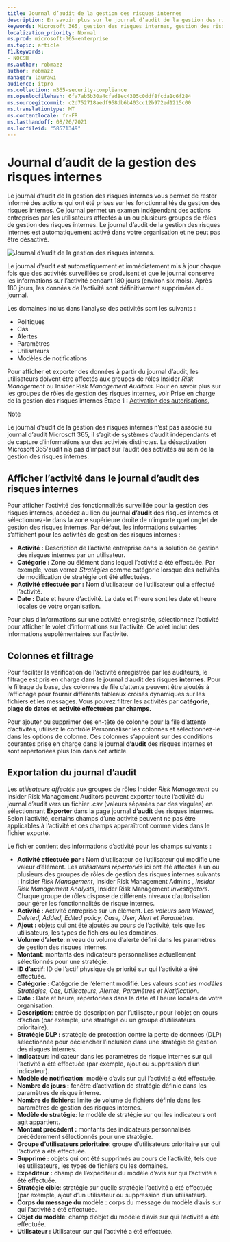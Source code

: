 ```yaml
---
title: Journal d’audit de la gestion des risques internes
description: En savoir plus sur le journal d’audit de la gestion des risques internes dans Microsoft 365
keywords: Microsoft 365, gestion des risques internes, gestion des risques, conformité
localization_priority: Normal
ms.prod: microsoft-365-enterprise
ms.topic: article
f1.keywords:
- NOCSH
ms.author: robmazz
author: robmazz
manager: laurawi
audience: itpro
ms.collection: m365-security-compliance
ms.openlocfilehash: 6fa7ab5b30a4cfad8ec4305c0ddf8fcda1c6f284
ms.sourcegitcommit: c2d752718aedf958db6b403cc12b972ed1215c00
ms.translationtype: MT
ms.contentlocale: fr-FR
ms.lasthandoff: 08/26/2021
ms.locfileid: "58571349"
---
```

# <a name="insider-risk-management-audit-log"></a>Journal d’audit de la gestion des risques internes

Le journal d’audit de la gestion des risques internes vous permet de rester informé des actions qui ont été prises sur les fonctionnalités de gestion des risques internes. Ce journal permet un examen indépendant des actions entreprises par les utilisateurs affectés à un ou plusieurs groupes de rôles de gestion des risques internes. Le journal d’audit de la gestion des risques internes est automatiquement activé dans votre organisation et ne peut pas être désactivé.

![Journal d’audit de la gestion des risques internes.](../media/insider-risk-audit-log.png)

Le journal d’audit est automatiquement et immédiatement mis à jour chaque fois que des activités surveillées se produisent et que le journal conserve les informations sur l’activité pendant 180 jours (environ six mois). Après 180 jours, les données de l’activité sont définitivement supprimées du journal.

Les domaines inclus dans l’analyse des activités sont les suivants :

- Politiques
- Cas
- Alertes
- Paramètres
- Utilisateurs
- Modèles de notifications

Pour afficher et exporter des données à partir du journal d’audit, les utilisateurs doivent être affectés aux groupes de rôles Insider *Risk Management* ou Insider Risk *Management Auditors.* Pour en savoir plus sur les groupes de rôles de gestion des risques internes, voir Prise en charge de la gestion des risques internes Étape 1 : [Activation des autorisations.](insider-risk-management-configure.md#step-1-enable-permissions-for-insider-risk-management)

> [!NOTE]
> Le journal d’audit de la gestion des risques internes n’est pas associé au journal d’audit Microsoft 365, il s’agit de systèmes d’audit indépendants et de capture d’informations sur des activités distinctes. La désactivation Microsoft 365'audit n’a pas d’impact sur l’audit des activités au sein de la gestion des risques internes.

## <a name="view-activity-in-the-insider-risk-audit-log"></a>Afficher l’activité dans le journal d’audit des risques internes

Pour afficher l’activité des fonctionnalités surveillée pour la gestion des risques internes, accédez au lien du journal **d’audit** des risques internes et sélectionnez-le dans la zone supérieure droite de n’importe quel onglet de gestion des risques internes. Par défaut, les informations suivantes s’affichent pour les activités de gestion des risques internes :

- **Activité :** Description de l’activité entreprise dans la solution de gestion des risques internes par un utilisateur.
- **Catégorie :** Zone ou élément dans lequel l’activité a été effectuée. Par exemple, vous verrez *Stratégies* comme catégorie lorsque des activités de modification de stratégie ont été effectuées.
- **Activité effectuée par :** Nom d’utilisateur de l’utilisateur qui a effectué l’activité.
- **Date :** Date et heure d’activité. La date et l’heure sont les date et heure locales de votre organisation.

Pour plus d’informations sur une activité enregistrée, sélectionnez l’activité pour afficher le volet d’informations sur l’activité. Ce volet inclut des informations supplémentaires sur l’activité.

## <a name="columns-and-filtering"></a>Colonnes et filtrage

Pour faciliter la vérification de l’activité enregistrée par les auditeurs, le filtrage est pris en charge dans le journal d’audit des risques **internes.** Pour le filtrage de base, des colonnes de file d’attente peuvent être ajoutés à l’affichage pour fournir différents tableaux croisés dynamiques sur les fichiers et les messages. Vous pouvez filtrer les activités par **catégorie, plage de dates** et **activité effectuées par champs.**

Pour ajouter ou supprimer des en-tête  de colonne pour la file d’attente d’activités, utilisez le contrôle Personnaliser les colonnes et sélectionnez-le dans les options de colonne. Ces colonnes s’appuient sur des conditions courantes prise en charge dans le journal **d’audit** des risques internes et sont répertoriées plus loin dans cet article.

## <a name="audit-log-export"></a>Exportation du journal d’audit

Les *utilisateurs affectés* aux groupes de rôles Insider *Risk Management* ou Insider Risk Management Auditors peuvent exporter toute l’activité du journal d’audit vers un fichier .csv (valeurs séparées par des virgules) en sélectionnant **Exporter** dans la page journal **d’audit** des risques internes. Selon l’activité, certains champs d’une activité peuvent ne pas être applicables à l’activité et ces champs apparaîtront comme vides dans le fichier exporté.

Le fichier contient des informations d’activité pour les champs suivants :

- **Activité effectuée par :** Nom d’utilisateur de l’utilisateur qui modifie une valeur d’élément. Les *utilisateurs répertoriés* ici ont été [](insider-risk-management-configure.md#step-1-enable-permissions-for-insider-risk-management)affectés à un ou plusieurs des groupes de rôles de gestion des risques internes suivants : Insider *Risk Management*, Insider Risk Management Admins , *Insider Risk Management Analysts*, Insider Risk Management *Investigators*. Chaque groupe de rôles dispose de différents niveaux d’autorisation pour gérer les fonctionnalités de risque internes.
- **Activité :** Activité entreprise sur un élément. Les *valeurs sont Viewed, Deleted, Added, Edited policy, Case, User, Alert et* *Paramètres.*
- **Ajout :** objets qui ont été ajoutés au cours de l’activité, tels que les utilisateurs, les types de fichiers ou les domaines.
- **Volume d’alerte**: niveau du volume d’alerte défini dans les paramètres de gestion des risques internes.
- **Montant**: montants des indicateurs personnalisés actuellement sélectionnés pour une stratégie.
- **ID d’actif**: ID de l’actif physique de priorité sur qui l’activité a été effectuée.
- **Catégorie :** Catégorie de l’élément modifié. Les valeurs *sont les modèles Stratégies, Cas, Utilisateurs, Alertes, Paramètres et* *Notification.*
- **Date :** Date et heure, répertoriées dans la date et l’heure locales de votre organisation.
- **Description**: entrée de description par l’utilisateur pour l’objet en cours d’action (par exemple, une stratégie ou un groupe d’utilisateurs prioritaire).
- **Stratégie DLP :** stratégie de protection contre la perte de données (DLP) sélectionnée pour déclencher l’inclusion dans une stratégie de gestion des risques internes.
- **Indicateur**: indicateur dans les paramètres de risque internes sur qui l’activité a été effectuée (par exemple, ajout ou suppression d’un indicateur).
- **Modèle de notification**: modèle d’avis sur qui l’activité a été effectuée.
- **Nombre de jours :** fenêtre d’activation de stratégie définie dans les paramètres de risque interne.
- **Nombre de fichiers**: limite de volume de fichiers définie dans les paramètres de gestion des risques internes.
- **Modèle de stratégie**: le modèle de stratégie sur qui les indicateurs ont agit appartient.
- **Montant précédent :** montants des indicateurs personnalisés précédemment sélectionnés pour une stratégie.
- **Groupe d’utilisateurs prioritaire**: groupe d’utilisateurs prioritaire sur qui l’activité a été effectuée.
- **Supprimé :** objets qui ont été supprimés au cours de l’activité, tels que les utilisateurs, les types de fichiers ou les domaines.
- **Expéditeur :** champ de l’expéditeur du modèle d’avis sur qui l’activité a été effectuée.
- **Stratégie cible**: stratégie sur quelle stratégie l’activité a été effectuée (par exemple, ajout d’un utilisateur ou suppression d’un utilisateur).
- **Corps du message du** modèle : corps du message du modèle d’avis sur qui l’activité a été effectuée.
- **Objet du modèle**: champ d’objet du modèle d’avis sur qui l’activité a été effectuée.
- **Utilisateur :** Utilisateur sur qui l’activité a été effectuée.

